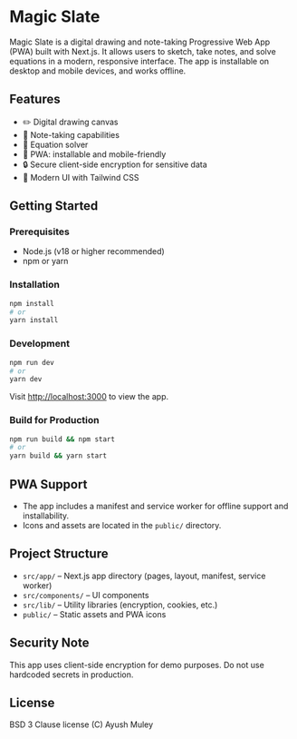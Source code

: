 # Magic Slate

Magic Slate is a digital drawing and note-taking Progressive Web App (PWA) built with Next.js. It allows users to sketch, take notes, and solve equations in a modern, responsive interface. The app is installable on desktop and mobile devices, and works offline.

## Features
- ✏️ Digital drawing canvas
- 📝 Note-taking capabilities
- 🧮 Equation solver
- 📱 PWA: installable and mobile-friendly
- 🔒 Secure client-side encryption for sensitive data
- 🎨 Modern UI with Tailwind CSS

## Getting Started

### Prerequisites
- Node.js (v18 or higher recommended)
- npm or yarn

### Installation
```bash
npm install
# or
yarn install
```

### Development
```bash
npm run dev
# or
yarn dev
```
Visit [http://localhost:3000](http://localhost:3000) to view the app.

### Build for Production
```bash
npm run build && npm start
# or
yarn build && yarn start
```

## PWA Support
- The app includes a manifest and service worker for offline support and installability.
- Icons and assets are located in the `public/` directory.

## Project Structure
- `src/app/` – Next.js app directory (pages, layout, manifest, service worker)
- `src/components/` – UI components
- `src/lib/` – Utility libraries (encryption, cookies, etc.)
- `public/` – Static assets and PWA icons

## Security Note
This app uses client-side encryption for demo purposes. Do not use hardcoded secrets in production.

## License
BSD 3 Clause license (C) Ayush Muley
